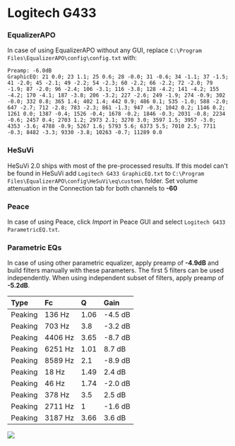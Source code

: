 # Logitech G433

### EqualizerAPO
In case of using EqualizerAPO without any GUI, replace `C:\Program Files\EqualizerAPO\config\config.txt`
with:
```
Preamp: -6.0dB
GraphicEQ: 21 0.0; 23 1.1; 25 0.6; 28 -0.0; 31 -0.6; 34 -1.1; 37 -1.5; 41 -2.0; 45 -2.1; 49 -2.2; 54 -2.3; 60 -2.2; 66 -2.2; 72 -2.0; 79 -1.9; 87 -2.0; 96 -2.4; 106 -3.1; 116 -3.8; 128 -4.2; 141 -4.2; 155 -4.2; 170 -4.1; 187 -3.8; 206 -3.2; 227 -2.6; 249 -1.9; 274 -0.9; 302 -0.0; 332 0.8; 365 1.4; 402 1.4; 442 0.9; 486 0.1; 535 -1.0; 588 -2.0; 647 -2.7; 712 -2.8; 783 -2.3; 861 -1.3; 947 -0.3; 1042 0.2; 1146 0.2; 1261 0.0; 1387 -0.4; 1526 -0.4; 1678 -0.2; 1846 -0.3; 2031 -0.8; 2234 -0.6; 2457 0.4; 2703 1.2; 2973 2.1; 3270 3.0; 3597 1.5; 3957 -3.0; 4353 -3.6; 4788 -0.9; 5267 1.6; 5793 5.6; 6373 5.5; 7010 2.5; 7711 -0.3; 8482 -3.3; 9330 -3.8; 10263 -0.7; 11289 0.0
```

### HeSuVi
HeSuVi 2.0 ships with most of the pre-processed results. If this model can't be found in HeSuVi add
`Logitech G433 GraphicEQ.txt` to `C:\Program Files\EqualizerAPO\config\HeSuVi\eq\custom\` folder.
Set volume attenuation in the Connection tab for both channels to **-60**

### Peace
In case of using Peace, click *Import* in Peace GUI and select `Logitech G433 ParametricEQ.txt`.

### Parametric EQs
In case of using other parametric equalizer, apply preamp of **-4.9dB** and build filters manually
with these parameters. The first 5 filters can be used independently.
When using independent subset of filters, apply preamp of **-5.2dB**.

| Type    | Fc      |    Q | Gain    |
|:--------|:--------|:-----|:--------|
| Peaking | 136 Hz  | 1.06 | -4.5 dB |
| Peaking | 703 Hz  | 3.8  | -3.2 dB |
| Peaking | 4406 Hz | 3.65 | -8.7 dB |
| Peaking | 6251 Hz | 1.01 | 8.7 dB  |
| Peaking | 8589 Hz | 2.1  | -8.9 dB |
| Peaking | 18 Hz   | 1.49 | 2.4 dB  |
| Peaking | 46 Hz   | 1.74 | -2.0 dB |
| Peaking | 378 Hz  | 3.5  | 2.5 dB  |
| Peaking | 2711 Hz | 1    | -1.6 dB |
| Peaking | 3187 Hz | 3.66 | 3.6 dB  |

![](https://raw.githubusercontent.com/jaakkopasanen/AutoEq/master/results/rtings/sbaf-serious/Logitech%20G433/Logitech%20G433.png)